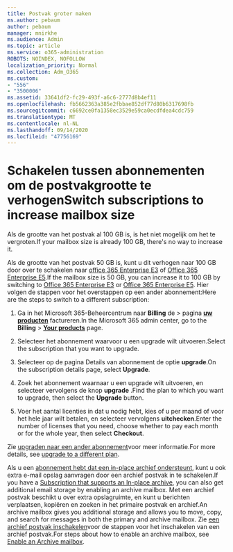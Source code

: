 ```yaml
---
title: Postvak groter maken
ms.author: pebaum
author: pebaum
manager: mnirkhe
ms.audience: Admin
ms.topic: article
ms.service: o365-administration
ROBOTS: NOINDEX, NOFOLLOW
localization_priority: Normal
ms.collection: Adm_O365
ms.custom:
- "556"
- "3500006"
ms.assetid: 33641df2-fc29-493f-a6c6-2777d8b4ef11
ms.openlocfilehash: fb5662363a385e2fbbae852df77d80b6317698fb
ms.sourcegitcommit: c6692ce0fa1358ec3529e59ca0ecdfdea4cdc759
ms.translationtype: MT
ms.contentlocale: nl-NL
ms.lasthandoff: 09/14/2020
ms.locfileid: "47756169"
---
```

# <a name="switch-subscriptions-to-increase-mailbox-size"></a><span data-ttu-id="16b40-102">Schakelen tussen abonnementen om de postvakgrootte te verhogen</span><span class="sxs-lookup"><span data-stu-id="16b40-102">Switch subscriptions to increase mailbox size</span></span>

<span data-ttu-id="16b40-103">Als de grootte van het postvak al 100 GB is, is het niet mogelijk om het te vergroten.</span><span class="sxs-lookup"><span data-stu-id="16b40-103">If your mailbox size is already 100 GB, there's no way to increase it.</span></span>
  
<span data-ttu-id="16b40-104">Als de grootte van het postvak 50 GB is, kunt u dit verhogen naar 100 GB door over te schakelen naar [office 365 Enterprise E3](https://products.office.com/business/office-365-enterprise-e3-business-software) of [Office 365 Enterprise E5](https://products.office.com/business/office-365-enterprise-e5-business-software).</span><span class="sxs-lookup"><span data-stu-id="16b40-104">If the mailbox size is 50 GB, you can increase it to 100 GB by switching to [Office 365 Enterprise E3](https://products.office.com/business/office-365-enterprise-e3-business-software) or [Office 365 Enterprise E5](https://products.office.com/business/office-365-enterprise-e5-business-software).</span></span> <span data-ttu-id="16b40-105">Hier volgen de stappen voor het overstappen op een ander abonnement:</span><span class="sxs-lookup"><span data-stu-id="16b40-105">Here are the steps to switch to a different subscription:</span></span>
  
1. <span data-ttu-id="16b40-106">Ga in het Microsoft 365-Beheercentrum naar **Billing** de \> pagina **[uw producten](https://go.microsoft.com/fwlink/p/?linkid=842054)** factureren.</span><span class="sxs-lookup"><span data-stu-id="16b40-106">In the Microsoft 365 admin center, go to the **Billing** \> **[Your products](https://go.microsoft.com/fwlink/p/?linkid=842054)** page.</span></span>

2. <span data-ttu-id="16b40-107">Selecteer het abonnement waarvoor u een upgrade wilt uitvoeren.</span><span class="sxs-lookup"><span data-stu-id="16b40-107">Select the subscription that you want to upgrade.</span></span>

3. <span data-ttu-id="16b40-108">Selecteer op de pagina Details van abonnement de optie **upgrade**.</span><span class="sxs-lookup"><span data-stu-id="16b40-108">On the subscription details page, select **Upgrade**.</span></span>

4. <span data-ttu-id="16b40-109">Zoek het abonnement waarnaar u een upgrade wilt uitvoeren, en selecteer vervolgens de knop **upgrade** .</span><span class="sxs-lookup"><span data-stu-id="16b40-109">Find the plan to which you want to upgrade, then select the **Upgrade** button.</span></span>

5. <span data-ttu-id="16b40-110">Voer het aantal licenties in dat u nodig hebt, kies of u per maand of voor het hele jaar wilt betalen, en selecteer vervolgens **uitchecken**.</span><span class="sxs-lookup"><span data-stu-id="16b40-110">Enter the number of licenses that you need, choose whether to pay each month or for the whole year, then select **Checkout**.</span></span>

<span data-ttu-id="16b40-111">Zie [upgraden naar een ander abonnement](https://docs.microsoft.com/microsoft-365/commerce/subscriptions/upgrade-to-different-plan)voor meer informatie.</span><span class="sxs-lookup"><span data-stu-id="16b40-111">For more details, see [upgrade to a different plan](https://docs.microsoft.com/microsoft-365/commerce/subscriptions/upgrade-to-different-plan).</span></span>

<span data-ttu-id="16b40-112">Als u een [abonnement hebt dat een in-place archief ondersteunt](https://docs.microsoft.com/office365/servicedescriptions/exchange-online-archiving-service-description/exchange-online-archiving-service-description), kunt u ook extra e-mail opslag aanvragen door een archief postvak in te schakelen.</span><span class="sxs-lookup"><span data-stu-id="16b40-112">If you have a [Subscription that supports an In-place archive](https://docs.microsoft.com/office365/servicedescriptions/exchange-online-archiving-service-description/exchange-online-archiving-service-description), you can also get additional email storage by enabling an archive mailbox.</span></span> <span data-ttu-id="16b40-113">Met een archief postvak beschikt u over extra opslagruimte, en kunt u berichten verplaatsen, kopiëren en zoeken in het primaire postvak en archief.</span><span class="sxs-lookup"><span data-stu-id="16b40-113">An archive mailbox gives you additional storage and allows you to move, copy, and search for messages in both the primary and archive mailbox.</span></span> <span data-ttu-id="16b40-114">Zie [een archief postvak inschakelen](https://docs.microsoft.com/microsoft-365/compliance/enable-archive-mailboxes)voor de stappen voor het inschakelen van een archief postvak.</span><span class="sxs-lookup"><span data-stu-id="16b40-114">For steps about how to enable an archive mailbox, see [Enable an Archive mailbox](https://docs.microsoft.com/microsoft-365/compliance/enable-archive-mailboxes).</span></span>